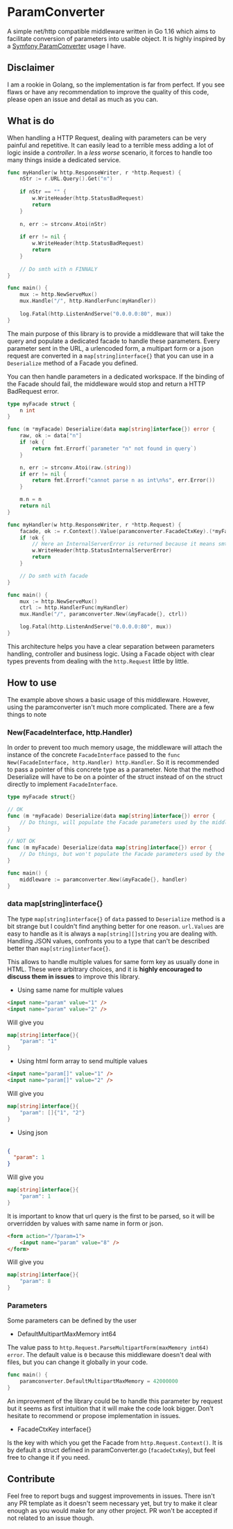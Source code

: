 # ParamConverter

A simple net/http compatible middleware written in Go 1.16 which aims to facilitate conversion of parameters into usable
object.
It is highly inspired by a [Symfony ParamConverter](https://symfony.com/doc/current/bundles/SensioFrameworkExtraBundle/annotations/converters.html)
usage I have.

## Disclaimer

I am a rookie in Golang, so the implementation is far from perfect. If you see flaws or have any recommendation to
improve the quality of this code, please open an issue and detail as much as you can.

## What is do

When handling a HTTP Request, dealing with parameters can be very painful and repetitive. It can easily lead to a
terrible mess adding a lot of logic inside a *controller*. In a *less worse* scenario, it forces to handle too many
things inside a dedicated service.

```go
func myHandler(w http.ResponseWriter, r *http.Request) {
	nStr := r.URL.Query().Get("n")
	
	if nStr == "" {
		w.WriteHeader(http.StatusBadRequest)
		return
    }
    
    n, err := strconv.Atoi(nStr)
    
    if err != nil {
        w.WriteHeader(http.StatusBadRequest)
        return	
    }
    
    // Do smth with n FINNALY
}

func main() {
    mux := http.NewServeMux()
    mux.Handle("/", http.HandlerFunc(myHandler))
    
    log.Fatal(http.ListenAndServe("0.0.0.0:80", mux))
}
```

The main purpose of this library is to provide a middleware that will take the query and populate a dedicated facade to
handle these parameters. Every parameter sent in the URL, a urlencoded form, a multipart form or a json request are 
converted in a `map[string]interface{}` that you can use in a `Deserialize` method of a Facade you defined.

You can then handle parameters in a dedicated workspace. If the binding of the Facade should fail, the middleware would 
stop and return a HTTP BadRequest error.

```go
type myFacade struct {
	n int
}

func (m *myFacade) Deserialize(data map[string]interface{}) error {
	raw, ok := data["n"]
	if !ok {
		return fmt.Errorf(`parameter "n" not found in query`)
	}

	n, err := strconv.Atoi(raw.(string))
	if err != nil {
		return fmt.Errorf("cannot parse n as int\n%s", err.Error())
	}

	m.n = n
	return nil
}

func myHandler(w http.ResponseWriter, r *http.Request) {
	facade, ok := r.Context().Value(paramconverter.FacadeCtxKey).(*myFacade)
	if !ok {
		// Here an InternalServerError is returned because it means smth went wrong with the app, not the conversion
		w.WriteHeader(http.StatusInternalServerError)
		return
	}

	// Do smth with facade
}

func main() {
	mux := http.NewServeMux()
	ctrl := http.HandlerFunc(myHandler)
	mux.Handle("/", paramconverter.New(&myFacade{}, ctrl))

	log.Fatal(http.ListenAndServe("0.0.0.0:80", mux))
}
```

This architecture helps you have a clear separation between parameters handling, controller and business logic. Using a 
Facade object with clear types prevents from dealing with the `http.Request` little by little. 

## How to use

The example above shows a basic usage of this middleware. However, using the paramconverter isn't much more complicated.
There are a few things to note

### New(FacadeInterface, http.Handler)

In order to prevent too much memory usage, the middleware will attach the instance of the concrete `FacadeInterface`
passed to the `func New(FacadeInterface, http.Handler) http.Handler`. So it is recommended to pass a pointer of this 
concrete type as a parameter. Note that the method Deserialize will have to be on a pointer of the struct instead of on
the struct directly to implement `FacadeInterface`.

```go
type myFacade struct{}

// OK
func (m *myFacade) Deserialize(data map[string]interface{}) error {
	// Do things, will populate the Facade parameters used by the middleware
}

// NOT OK
func (m myFacade) Deserialize(data map[string]interface{}) error {
	// Do things, but won't populate the Facade parameters used by the middleware
}

func main() {
	middleware := paramconverter.New(&myFacade{}, handler)
}
```

### data map[string]interface{}

The type `map[string]interface{}` of `data` passed to `Deserialize` method is a bit strange but I couldn't find anything
better for one reason. `url.Values` are easy to handle as it is always a `map[string][]string` you are dealing with.
Handling JSON values, confronts you to a type that can't be described better than `map[string]interface{}`.

This allows to handle multiple values for same form key as usually done in HTML. These were arbitrary choices, and it is
**highly encouraged to discuss them in issues** to improve this library.

* Using same name for multiple values

```html
<input name="param" value="1" />
<input name="param" value="2" />
```

Will give you

```go
map[string]interface{}{
	"param": "1"
}
```

* Using html form array to send multiple values

```html
<input name="param[]" value="1" />
<input name="param[]" value="2" />
```

Will give you

```go
map[string]interface{}{
	"param": []{"1", "2"}
}
```

* Using json

```json

{
  "param": 1
}
```

Will give you

```go
map[string]interface{}{
	"param": 1
}
```

It is important to know that url query is the first to be parsed, so it will be orverridden by values with same name in 
form or json.

```html
<form action="/?param=1">
    <input name="param" value="8" />
</form>
```

Will give you

```go
map[string]interface{}{
	"param": 8
}
```

### Parameters

Some parameters can be defined by the user

* DefaultMultipartMaxMemory int64

The value pass to `http.Request.ParseMultipartForm(maxMemory int64) error`. The default value is `0` because this
middleware doesn't deal with files, but you can change it globally in your code.

```go
func main() {
	paramconverter.DefaultMultipartMaxMemory = 42000000
}
```

An improvement of the library could be to handle this parameter by request but it seems as first intuition that it will
make the code look bigger. Don't hesitate to recommend or propose implementation in issues.

* FacadeCtxKey interface{}

Is the key with which you get the Facade from `http.Request.Context()`. It is by default a struct defined in
paramConverter.go (`facadeCtxKey`), but feel free to change it if you need. 

## Contribute

Feel free to report bugs and suggest improvements in issues. There isn't any PR template as it doesn't seem necessary
yet, but try to make it clear enough as you would make for any other project. PR won't be accepted if not related to an
issue though.
